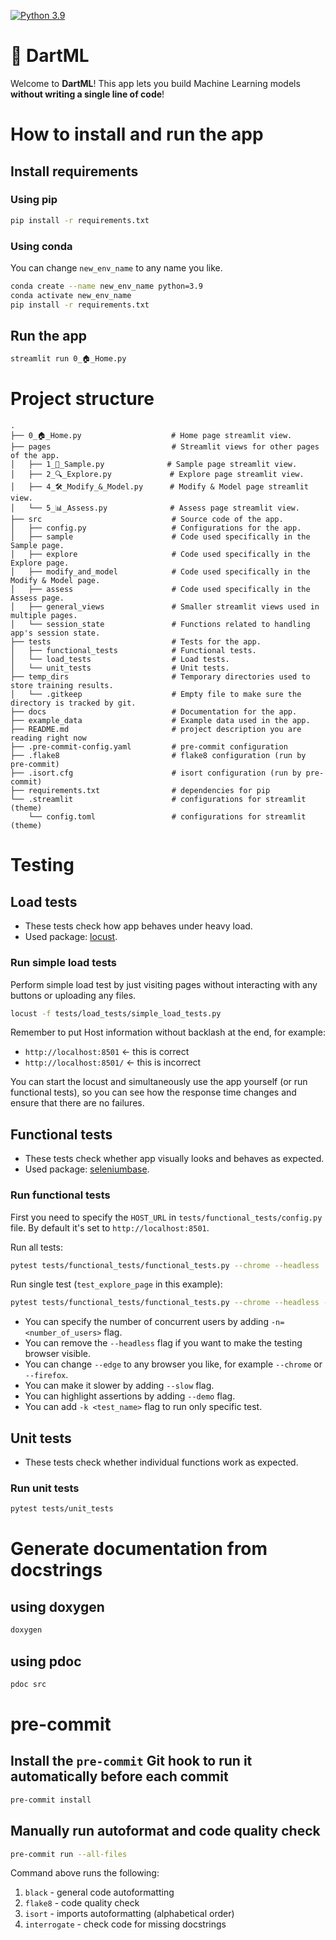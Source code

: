 <!-- Python 3.9 badge -->
[![Python 3.9](https://img.shields.io/badge/python-3.9-blue.svg)](https://www.python.org/downloads/release/python-390/)

# 🎯 DartML
Welcome to **DartML**! This app lets you build Machine Learning models **without writing a single line of code**!


# How to install and run the app

## Install requirements

### Using pip
```bash
pip install -r requirements.txt
```

### Using conda
You can change `new_env_name` to any name you like.

```bash
conda create --name new_env_name python=3.9
conda activate new_env_name
pip install -r requirements.txt
```

## Run the app
```bash
streamlit run 0_🏠_Home.py
```

# Project structure

```
.
├── 0_🏠_Home.py                    # Home page streamlit view.
├── pages                           # Streamlit views for other pages of the app.
│   ├── 1_🧪_Sample.py              # Sample page streamlit view.
│   ├── 2_🔍_Explore.py             # Explore page streamlit view.
│   ├── 4_🛠️_Modify_&_Model.py      # Modify & Model page streamlit view.
│   └── 5_📊_Assess.py              # Assess page streamlit view.
├── src                             # Source code of the app.
│   ├── config.py                   # Configurations for the app.
│   ├── sample                      # Code used specifically in the Sample page.
│   ├── explore                     # Code used specifically in the Explore page.
│   ├── modify_and_model            # Code used specifically in the Modify & Model page.
│   ├── assess                      # Code used specifically in the Assess page.
│   ├── general_views               # Smaller streamlit views used in multiple pages.
│   └── session_state               # Functions related to handling app's session state.
├── tests                           # Tests for the app.
│   ├── functional_tests            # Functional tests.
│   └── load_tests                  # Load tests.
│   └── unit_tests                  # Unit tests.
├── temp_dirs                       # Temporary directories used to store training results.
│   └── .gitkeep                    # Empty file to make sure the directory is tracked by git.
├── docs                            # Documentation for the app.
├── example_data                    # Example data used in the app.
├── README.md                       # project description you are reading right now
├── .pre-commit-config.yaml         # pre-commit configuration
├── .flake8                         # flake8 configuration (run by pre-commit)
├── .isort.cfg                      # isort configuration (run by pre-commit)
├── requirements.txt                # dependencies for pip
└── .streamlit                      # configurations for streamlit (theme)
    └── config.toml                 # configurations for streamlit (theme)
```

# Testing

## Load tests
- These tests check how app behaves under heavy load.
- Used package: [locust](https://locust.io/).

### Run simple load tests
Perform simple load test by just visiting pages without interacting with any buttons or uploading any files.

```bash
locust -f tests/load_tests/simple_load_tests.py
```

Remember to put Host information without backlash at the end, for example:
- `http://localhost:8501`  <- this is correct
- `http://localhost:8501/` <- this is incorrect


You can start the locust and simultaneously use the app yourself (or run functional tests), so you can see how the response time changes and ensure that there are no failures.


## Functional tests
- These tests check whether app visually looks and behaves as expected.
- Used package: [seleniumbase](https://seleniumbase.io/).

### Run functional tests
First you need to specify the `HOST_URL` in `tests/functional_tests/config.py` file. By default it's set to `http://localhost:8501`.

Run all tests:
```bash
pytest tests/functional_tests/functional_tests.py --chrome --headless
```

Run single test (`test_explore_page` in this example):
```bash
pytest tests/functional_tests/functional_tests.py --chrome --headless -k test_explore_page
```

- You can specify the number of concurrent users by adding `-n=<number_of_users>` flag.
- You can remove the `--headless` flag if you want to make the testing browser visible.
- You can change `--edge` to any browser you like, for example `--chrome` or `--firefox`.
- You can make it slower by adding `--slow` flag.
- You can highlight assertions by adding `--demo` flag.
- You can add `-k <test_name>` flag to run only specific test.

## Unit tests
- These tests check whether individual functions work as expected.

### Run unit tests
```bash
pytest tests/unit_tests
```

# Generate documentation from docstrings

## using doxygen
```bash
doxygen
```

## using pdoc
```bash
pdoc src
```

# pre-commit

## Install the `pre-commit` Git hook to run it automatically before each commit
```bash
pre-commit install
```

## Manually run autoformat and code quality check
```bash
pre-commit run --all-files
```
Command above runs the following:
1. `black` - general code autoformatting
2. `flake8` - code quality check
3. `isort` - imports autoformatting (alphabetical order)
4. `interrogate` - check code for missing docstrings
